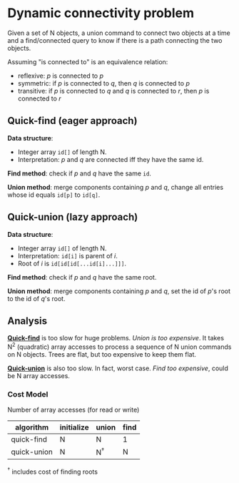# Dynamic connectivity problem

Given a set of N objects, a union command to connect two objects at a time and a
find/connected query to know if there is a path connecting the two objects.

Assuming "is connected to" is an equivalence relation:
- reflexive: *p* is connected to *p*
- symmetric: if *p* is connected to *q*, then *q* is connected to *p*
- transitive: if *p* is connected to *q* and *q* is connected to *r*, then *p*
  is connected to *r*

## Quick-find (eager approach)

**Data structure**:
- Integer array `id[]` of length N.
- Interpretation: *p* and *q* are connected iff they have the same id.

**Find method**: check if *p* and *q* have the same `id`.

**Union method**: merge components containing *p* and *q*, change all entries
whose id equals `id[p]` to `id[q]`.

## Quick-union (lazy approach)

**Data structure**:
- Integer array `id[]` of length N.
- Interpretation: `id[i]` is parent of *i*.
- Root of *i* is `id[id[id[...id[i]...]]]`.

**Find method**: check if *p* and *q* have the same root.

**Union method**: merge components containing *p* and *q*, set the id of *p*'s
root to the id of *q*'s root.

## Analysis

**[Quick-find](#quick-find-eager-approach)** is too slow for huge problems. *Union is too expensive*. 
It takes N<sup>2</sup> (quadratic) array accesses to process a sequence of
N union commands on N objects. Trees are flat, but too expensive to keep them flat.

**[Quick-union](#quick-union-lazy-approach)** is also too slow. In fact, worst case. *Find too expensive*, 
could be N array accesses.

### Cost Model

Number of array accesses (for read or write)

| algorithm   | initialize | union             | find |
| ----------- | ---------- | ----------------- | ---- |
| quick-find  |     N      |   N               |   1  |
| quick-union |     N      |   N<sup>†</sup>   |   N  |

<sup>†</sup>  includes cost of finding roots
